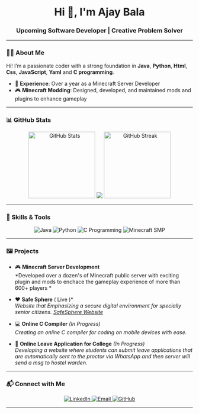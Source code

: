 <h1 align="center">Hi 👋, I'm Ajay Bala</h1>
<h3 align="center">Upcoming Software Developer | Creative Problem Solver</h3>

---

### 🧑‍💻 **About Me**
Hi! I’m a passionate coder with a strong foundation in **Java**, **Python**, **Html**, **Css**, **JavaScript**, **Yaml** and **C programming**. 

- 🌟 **Experience**: Over a year as a Minecraft Server Developer  
- 🎮 **Minecraft Modding**: Designed, developed, and maintained mods and plugins to enhance gameplay  

---

### 📊 **GitHub Stats**
<p align="center">
  <img src="https://github-readme-stats.vercel.app/api?username=Ajayrx&show_icons=true&theme=radical&token=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" alt="GitHub Stats" height="180px"/>

  
  <img src="https://github-profile-trophy.vercel.app/?username=Ajayrx&theme=darkhub&row=1&column=7&no-frame=True&no-bg=False" /> 

  <img src="https://github-readme-streak-stats.herokuapp.com/?user=Ajayrx&theme=radical&token=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" alt="GitHub Streak" height="180px"/>
  
</p>

---

### 🚀 **Skills & Tools**
<p align="center">
  <img src="https://img.shields.io/badge/Java-ED8B00?style=for-the-badge&logo=java&logoColor=white" alt="Java" />
  <img src="https://img.shields.io/badge/Python-3776AB?style=for-the-badge&logo=python&logoColor=white" alt="Python" />
  <img src="https://img.shields.io/badge/C_Programming-A8B9CC?style=for-the-badge&logo=c&logoColor=white" alt="C Programming" />
  <img src="https://img.shields.io/badge/Minecraft_Server-62B47A?style=for-the-badge&logo=java&logoColor=white" alt="Minecraft SMP" />
</p>

---

### 🖼️ **Projects**
- 🎮 **Minecraft Server Development**  
  *Developed over a dozen's of Minecraft public server with exciting plugin and mods to enchace the gameplay experience of more than 600+ players *  

- ❤️ **Safe Sphere** ( Live )*  
  *Website that Emphasizing a secure digital environment for specially senior citizens.*
  *[SafeSphere Website](https://ajayrx.github.io/cyber-safety/)*
  
- 💻 **Online C Compiler** *(In Progress)*  
  *Creating an online C compiler for coding on mobile devices with ease.*  

- 📝 **Online Leave Application for College** *(In Progress)*  
  *Developing a website where students can submit leave applications that are automatically sent to the proctor via WhatsApp and then server will send a msg to hostel warden.*  

---

### 📬 **Connect with Me**
<p align="center">
  <a href="https://www.linkedin.com/in/ajay-bala-849841230/" target="_blank">
    <img src="https://img.shields.io/badge/LinkedIn-0077B5?style=for-the-badge&logo=linkedin&logoColor=white" alt="LinkedIn" />
  </a>
  <a href="mailto:ajay0i0know@gmail.com" target="_blank">
    <img src="https://img.shields.io/badge/Email-D14836?style=for-the-badge&logo=gmail&logoColor=white" alt="Email" />
  </a>
  <a href="https://github.com/Ajayrx" target="_blank">
    <img src="https://img.shields.io/badge/GitHub-181717?style=for-the-badge&logo=github&logoColor=white" alt="GitHub" />
  </a>
</p>

---

